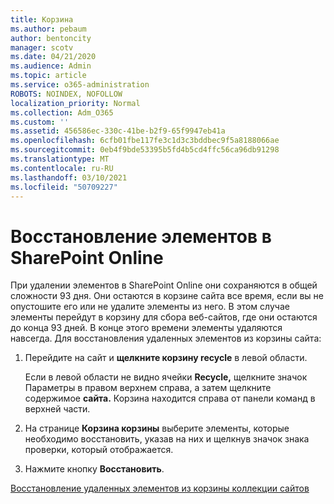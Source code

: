 ```yaml
---
title: Корзина
ms.author: pebaum
author: bentoncity
manager: scotv
ms.date: 04/21/2020
ms.audience: Admin
ms.topic: article
ms.service: o365-administration
ROBOTS: NOINDEX, NOFOLLOW
localization_priority: Normal
ms.collection: Adm_O365
ms.custom: ''
ms.assetid: 456586ec-330c-41be-b2f9-65f9947eb41a
ms.openlocfilehash: 6cfb01fbe117fe3c1d3c3bddbec9f5a8188066ae
ms.sourcegitcommit: 0eb4f9bde53395b5fd4b5cd4ffc56ca96db91298
ms.translationtype: MT
ms.contentlocale: ru-RU
ms.lasthandoff: 03/10/2021
ms.locfileid: "50709227"
---
```

# <a name="restore-items-in-sharepoint-online"></a>Восстановление элементов в SharePoint Online

При удалении элементов в SharePoint Online они сохраняются в общей сложности 93 дня. Они остаются в корзине сайта все время, если вы не опустошите его или не удалите элементы из него. В этом случае элементы перейдут в корзину для сбора веб-сайтов, где они остаются до конца 93 дней. В конце этого времени элементы удаляются навсегда. Для восстановления удаленных элементов из корзины сайта:
  
1. Перейдите на сайт и **щелкните корзину recycle** в левой области. 
    
    Если в левой области не видно ячейки **Recycle,** щелкните значок Параметры в правом верхнем справа, а затем щелкните содержимое **сайта.** Корзина находится справа от панели команд в верхней части.
    
2. На странице **Корзина корзины** выберите элементы, которые необходимо восстановить, указав на них и щелкнув значок знака проверки, который отображается. 
    
3. Нажмите кнопку **Восстановить**. 
    
[Восстановление удаленных элементов из корзины коллекции сайтов](https://support.microsoft.com/office/restore-items-in-the-recycle-bin-that-were-deleted-from-sharepoint-or-teams-6df466b6-55f2-4898-8d6e-c0dff851a0be)
  

